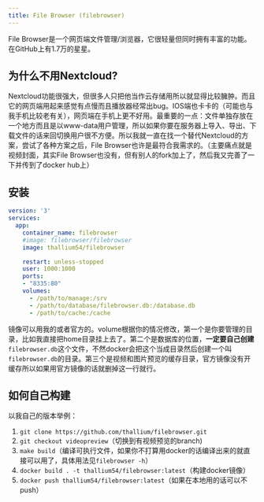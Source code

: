 ```yaml
---
title: File Browser (filebrowser)
---
```


File Browser是一个网页端文件管理/浏览器，它很轻量但同时拥有丰富的功能。在GitHub上有1.7万的星星。

<!--more-->

## 为什么不用Nextcloud?

Nextcloud功能很强大，但很多人只把他当作云存储用所以就显得比较臃肿。而且它的网页端用起来感觉有点慢而且播放器经常出bug。IOS端也卡卡的（可能也与我手机比较老有关），网页端在手机上更不好用。最重要的一点：文件单独存放在一个地方而且是以www-data用户管理，所以如果你要在服务器上导入、导出、下载文件的话来回切换用户很不方便。所以我就一直在找一个替代Nextcloud的方案，尝试了各种方案之后，File Browser也许是最符合我需求的。（主要痛点就是视频封面，其实File Browser也没有，但有别人的fork加上了，然后我又完善了一下并传到了docker hub上）

## 安装
```yaml
version: '3'
services:
  app:
    container_name: filebrowser
    #image: filebrowser/filebrowser
    image: thallium54/filebrowser

    restart: unless-stopped
    user: 1000:1000
    ports:
    - "8335:80"
    volumes:
      - /path/to/manage:/srv
      - /path/to/database/filebrowser.db:/database.db
      - /path/to/cache:/cache
```

镜像可以用我的或者官方的。volume根据你的情况修改，第一个是你要管理的目录，比如我直接把home目录挂上去了。第二个是数据库的位置，**一定要自己创建**`filebrowser.db`这个文件，不然docker会把这个当成目录然后创建一个叫`filebrowser.db`的目录。第三个是视频和图片预览的缓存目录，官方镜像没有开缓存所以如果用官方镜像的话就删掉这一行就行。

## 如何自己构建

以我自己的版本举例：
1. `git clone https://github.com/thallium/filebrowser.git`
2. `git checkout videopreview`（切换到有视频预览的branch)
3. `make build`（编译可执行文件，如果你不打算用docker的话编译出来的就直接可以用了，具体用法见`filebrowser -h`）
4. `docker build . -t thallium54/filebrowser:latest`（构建docker镜像）
5. `docker push thallium54/filebrowser:latest`（如果在本地用的话可以不push）

